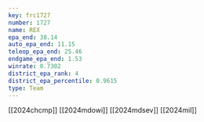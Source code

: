 ```yaml
---
key: frc1727
number: 1727
name: REX
epa_end: 38.14
auto_epa_end: 11.15
teleop_epa_end: 25.46
endgame_epa_end: 1.53
winrate: 0.7302
district_epa_rank: 4
district_epa_percentile: 0.9615
type: Team
---
```

[[2024chcmp]]
[[2024mdowi]]
[[2024mdsev]]
[[2024mil]]
